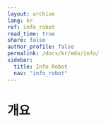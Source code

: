 ```yaml
---
layout: archive
lang: kr
ref: info_robot
read_time: true
share: false
author_profile: false
permalink: /docs/kr/edu/info/
sidebar:
  title: Info Robot
  nav: "info_robot"
---
```


# 개요
